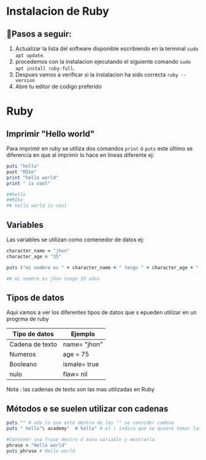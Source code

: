 # Instalacion de Ruby 
## :hammer:Pasos a seguir:
 1. Actualizar la lista del software disponible escribiendo en la terminal `sudo apt update`.
 2. procedemos con la instalacion ejecutando el siguiente comando `sudo apt install ruby-full`.
 3. Despues vamos a verificar si la instalacion ha sido correcta `ruby --version`
 4. Abre tu editor de codigo preferido
 
 # Ruby
 
 ## Imprimir "Hello world"
  Para imprimir en ruby se utiliza dos comandos `print` ó `puts` este último se diferencia en que al imprimir lo hace en lineas diferente ej:
  
  ```ruby 
  puts "hello"
  pust "MIke"
  print "hello world"
  print " is cool"
  
  ##hello
  ##MIke
  ## hello world is cool
  ```
 
## Variables

Las variables se utilizan como contenedor de datos ej:
 ```ruby
character_name = "jhon"
character_age = "35"

puts ("mi nombre es " + character_name + " tengo " + character_age + " años"

## mi nombre es jhon tengo 35 años
 ```
 ## Tipos de datos
 
 Aqui vamos a ver los diferentes tipos de datos que s epueden utilizar en un progrma de ruby
 
| Tipo de datos  | Ejemplo       |
| -------------  | ------------- |
| Cadena de texto| name= "jhon"  |
| Numeros        | age = 75      |
| Booleano       | ismale= true  |
| nulo           | flaw= nil     |

Nota : las cadenas de texto son las mas utilizadas en Ruby

## Métodos e se suelen utilizar con cadenas

```ruby
puts "" # odo lo que esté dentro de las "" se consider cadena
puts " hello"\ academy"  # hello" # el \ indica que se quiere tomar las comillas literalmente dentro de la cadena

#Contener una frase dentro d euna variable y mostrarla
phrase = "Hello world"
puts phrase # Hello world






